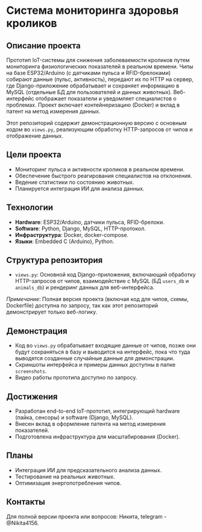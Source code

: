 # Система мониторинга здоровья кроликов

## Описание проекта

Прототип IoT-системы для снижения заболеваемости кроликов путем мониторинга физиологических показателей в реальном времени. Чипы на базе ESP32/Arduino (с датчиками пульса и RFID-брелоками) собирают данные (пульс, активность), передают их по HTTP на сервер, где Django-приложение обрабатывает и сохраняет информацию в MySQL (отдельные БД для пользователей и данных животных). Веб-интерфейс отображает показатели и уведомляет специалистов о проблемах. Проект включает контейнеризацию (Docker) и вклад в патент на метод измерения данных.

Этот репозиторий содержит демонстрационную версию с основным кодом во `views.py`, реализующим обработку HTTP-запросов от чипов и отображение данных.

## Цели проекта

- Мониторинг пульса и активности кроликов в реальном времени.
- Обеспечение быстрого реагирования специалистов на отклонения.
- Ведение статистики по состоянию животных.
- Планируется интеграция ИИ для анализа данных.

## Технологии

- **Hardware**: ESP32/Arduino, датчики пульса, RFID-брелоки.
- **Software**: Python, Django, MySQL, HTTP-протокол.
- **Инфраструктура**: Docker, docker-compose.
- **Языки**: Embedded C (Arduino), Python.

## Структура репозитория

- `views.py`: Основной код Django-приложения, включающий обработку HTTP-запросов от чипов, взаимодействие с MySQL (БД `users_db` и `animals_db`) и рендеринг данных для веб-интерфейса.

*Примечание*: Полная версия проекта (включая код для чипов, схемы, Dockerfile) доступна по запросу, так как этот репозиторий демонстрирует только веб-логику.

## Демонстрация

- Код во `views.py` обрабатывает входящие данные от чипов, позже они будут сохраняться в базу и выводится на интерфейс, пока что туда выводятся созданные случайные данные для демонстрации.
- Скриншоты интерфейса и примеры данных доступны в папке `screenshots`.
- Видео работы прототипа доступно по запросу.

## Достижения

- Разработан end-to-end IoT-прототип, интегрирующий hardware (пайка, сенсоры) и software (Django, MySQL).
- Внесен вклад в оформление патента на метод измерения показателей.
- Подготовлена инфраструктура для масштабирования (Docker).

## Планы

- Интеграция ИИ для предсказательного анализа данных.
- Тестирование на реальных животных.
- Оптимизация энергопотребления чипов.

## Контакты

Для полной версии проекта или вопросов: Никита, telegram - @Nikita4156.
